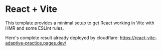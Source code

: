 # React + Vite

This template provides a minimal setup to get React working in Vite with HMR and some ESLint rules.

Here's complete result already deployed by cloudflare:
https://react-vite-adaptive-practice.pages.dev/
